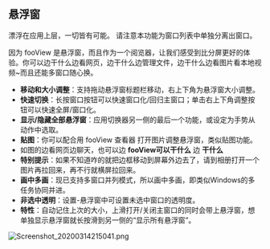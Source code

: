 ## 悬浮窗
漂浮在应用上层，一切皆有可能。
请注意本功能为窗口列表中单独分离出窗口。

因为 fooView 是悬浮窗，而且作为一个阅览器，让我们感受到比分屏更好的体验。你可以边干什么边看网页，边干什么边管理文件，边干什么边看图片看本地视频~而且还能多窗口随心换。

* **移动和大小调整**：支持拖动悬浮窗标题栏移动，右上下角为悬浮窗大小调整。
* **快速切换**：长按窗口按钮可以快速窗口化/回归主窗口；单击右上下角调整按钮可以快速全屏/窗口化。
* **显示/隐藏全部悬浮窗**：应用切换器另一侧的最后一个功能，或设定为手势从动作中选取。
* **贴图**：你可以配合用 fooView 查看器 打开图片调整悬浮窗，类似贴图功能。
* 如图的边看网页边聊天，也可以边 **fooView可以干什么** 边 **干什么**
* **特别提示**：如果不知道咋的就把边框移动到屏幕外边去了，请到相册打开一个图片再拉回来，再不行就横屏拉回来。
* **画中多画**：现已支持多窗口并列模式，所以画中多画，即类似Windows的多任务协同并进。
* **非选中透明**：设置-悬浮窗中可设置未选中窗口的透明度。
* **特性**：自动记住上次的大小，上滑打开/关闭主窗口的同时会带上悬浮窗，想单独显示悬浮窗就长按滑到另一侧的“显示所有悬浮窗”。


![Screenshot_20200314215041.png](http://ww1.sinaimg.cn/large/6b1dd0a7ly1gctsp7az70j20u01q67dc.jpg)

